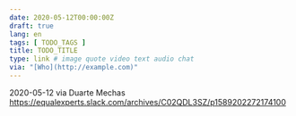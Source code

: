 ```yaml
---
date: 2020-05-12T00:00:00Z
draft: true
lang: en
tags: [ TODO_TAGS ]
title: TODO_TITLE
type: link # image quote video text audio chat
via: "[Who](http://example.com)"
---
```



2020-05-12 via Duarte Mechas
https://equalexperts.slack.com/archives/C02QDL3SZ/p1589202272174100

